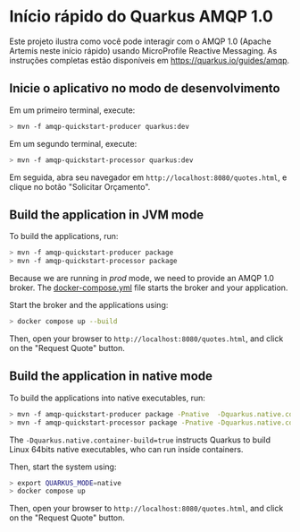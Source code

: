 Início rápido do Quarkus AMQP 1.0
============================

Este projeto ilustra como você pode interagir com o AMQP 1.0 (Apache Artemis neste início rápido) usando MicroProfile Reactive Messaging.
As instruções completas estão disponíveis em https://quarkus.io/guides/amqp.

## Inicie o aplicativo no modo de desenvolvimento

Em um primeiro terminal, execute:

```bash
> mvn -f amqp-quickstart-producer quarkus:dev
```

Em um segundo terminal, execute:

```bash
> mvn -f amqp-quickstart-processor quarkus:dev
```  

Em seguida, abra seu navegador em `http://localhost:8080/quotes.html`, e clique no botão "Solicitar Orçamento".

## Build the application in JVM mode

To build the applications, run:

```bash
> mvn -f amqp-quickstart-producer package
> mvn -f amqp-quickstart-processor package
```

Because we are running in _prod_ mode, we need to provide an AMQP 1.0 broker.
The [docker-compose.yml](docker-compose.yml) file starts the broker and your application.

Start the broker and the applications using:

```bash
> docker compose up --build
```

Then, open your browser to `http://localhost:8080/quotes.html`, and click on the "Request Quote" button.
 

## Build the application in native mode

To build the applications into native executables, run:

```bash
> mvn -f amqp-quickstart-producer package -Pnative  -Dquarkus.native.container-build=true
> mvn -f amqp-quickstart-processor package -Pnative -Dquarkus.native.container-build=true
```

The `-Dquarkus.native.container-build=true` instructs Quarkus to build Linux 64bits native executables, who can run inside containers.  

Then, start the system using:

```bash
> export QUARKUS_MODE=native
> docker compose up
```
Then, open your browser to `http://localhost:8080/quotes.html`, and click on the "Request Quote" button.

